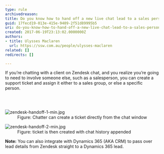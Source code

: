 ```yaml
---
type: rule
archivedreason: 
title: Do you know how to hand off a new live chat lead to a sales person using support?
guid: 17fecd19-013e-415e-9409-2f51d89995b5
uri: do-you-know-how-to-hand-off-a-new-live-chat-lead-to-a-sales-person-using-support
created: 2017-06-19T23:13:02.0000000Z
authors:
- title: Ulysses Maclaren
  url: https://ssw.com.au/people/ulysses-maclaren
related: []
redirects: []

---
```



<p class="ssw15-rteElement-P">If you’re chatting with a client on Zendesk chat, and you realize you’re going to need to involve someone else, such as a salesperson, you can create a support ticket and assign it either to a sales group, or else a specific person.</p>
<br><excerpt class='endintro'></excerpt><br>
<dl class="image"><dt><img src="/PublishingImages/zendesk-handoff-1-min.jpg" alt="zendesk-handoff-1-min.jpg" /></dt><dd>Figure&#58; Chatter can create a ticket directly from the chat window</dd></dl><dl class="image"><dt><img src="/PublishingImages/zendesk-handoff-2-min.jpg" alt="zendesk-handoff-2-min.jpg" /></dt><dd>Figure&#58; ticket is then created with chat history appended</dd></dl><p><strong>Note&#58;</strong> You can also integrate with Dynamics 365 (AKA CRM) to pass over lead details from Zendesk straight to a Dynamics 365 lead.<br></p>


